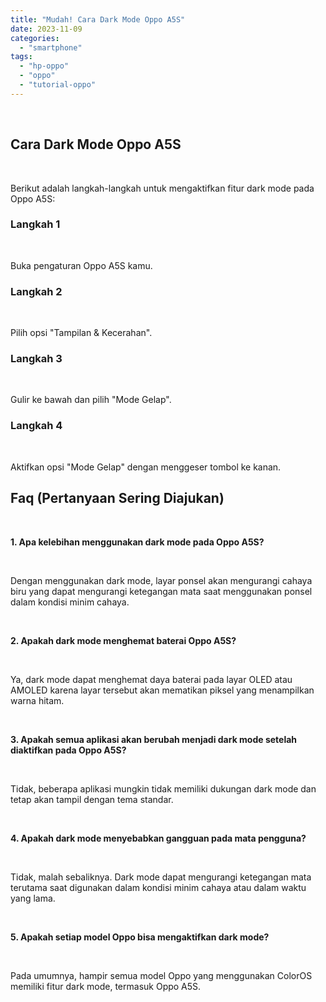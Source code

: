 ```yaml
---
title: "Mudah! Cara Dark Mode Oppo A5S"
date: 2023-11-09
categories: 
  - "smartphone"
tags: 
  - "hp-oppo"
  - "oppo"
  - "tutorial-oppo"
---
```


 

## Cara Dark Mode Oppo A5S

 

Berikut adalah langkah-langkah untuk mengaktifkan fitur dark mode pada Oppo A5S:

### Langkah 1

 

Buka pengaturan Oppo A5S kamu.

### Langkah 2

 

Pilih opsi "Tampilan & Kecerahan".

### Langkah 3

 

Gulir ke bawah dan pilih "Mode Gelap".

### Langkah 4

 

Aktifkan opsi "Mode Gelap" dengan menggeser tombol ke kanan.

## Faq (Pertanyaan Sering Diajukan)

 

**1\. Apa kelebihan menggunakan dark mode pada Oppo A5S?**

 

Dengan menggunakan dark mode, layar ponsel akan mengurangi cahaya biru yang dapat mengurangi ketegangan mata saat menggunakan ponsel dalam kondisi minim cahaya.

 

**2\. Apakah dark mode menghemat baterai Oppo A5S?**

 

Ya, dark mode dapat menghemat daya baterai pada layar OLED atau AMOLED karena layar tersebut akan mematikan piksel yang menampilkan warna hitam.

 

**3\. Apakah semua aplikasi akan berubah menjadi dark mode setelah diaktifkan pada Oppo A5S?**

 

Tidak, beberapa aplikasi mungkin tidak memiliki dukungan dark mode dan tetap akan tampil dengan tema standar.

 

**4\. Apakah dark mode menyebabkan gangguan pada mata pengguna?**

 

Tidak, malah sebaliknya. Dark mode dapat mengurangi ketegangan mata terutama saat digunakan dalam kondisi minim cahaya atau dalam waktu yang lama.

 

**5\. Apakah setiap model Oppo bisa mengaktifkan dark mode?**

 

Pada umumnya, hampir semua model Oppo yang menggunakan ColorOS memiliki fitur dark mode, termasuk Oppo A5S.
